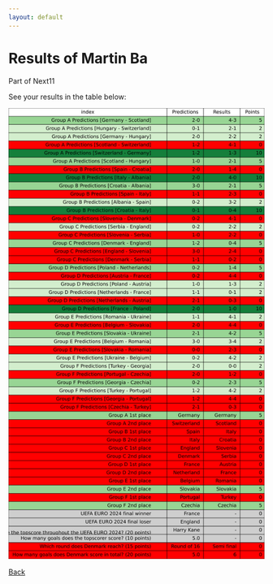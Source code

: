 ```yaml
---
layout: default
---
```


# Results of Martin Ba 
    
Part of Next11
    
See your results in the table below:
    
![Martin Ba](./user_plots/Martin_Ba.svg?raw=true)

[Back](https://christianbanggribsvad.github.io/em_spillet.github.io/)